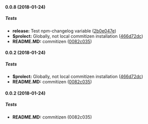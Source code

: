 #### 0.0.8 (2018-01-24)

##### Tests

* **release:**  Test npm-changelog variable ([2b0e047e](https://github.com/Kristinita/SashaBranchReleaseIt/commit/2b0e047e05a59a7794ec7e373c34550bc71470ec))
* **$prolect:**  Globally, not local commitizen installation ([466d72dc](https://github.com/Kristinita/SashaBranchReleaseIt/commit/466d72dc71f227fd661a8e39d84d0cf63caab6e8))
* **README.MD:**  commitizen ([0082c035](https://github.com/Kristinita/SashaBranchReleaseIt/commit/0082c035c4ced88b21c74e7dfcf3fc318f45440c))

#### 0.0.2 (2018-01-24)

##### Tests

* **$prolect:**  Globally, not local commitizen installation ([466d72dc](https://github.com/Kristinita/SashaBranchReleaseIt/commit/466d72dc71f227fd661a8e39d84d0cf63caab6e8))
* **README.MD:**  commitizen ([0082c035](https://github.com/Kristinita/SashaBranchReleaseIt/commit/0082c035c4ced88b21c74e7dfcf3fc318f45440c))

#### 0.0.2 (2018-01-24)

##### Tests

* **README.MD:**  commitizen (0082c035)

